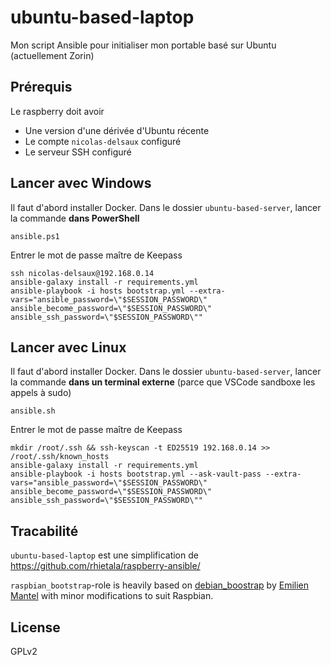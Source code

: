 # ubuntu-based-laptop

Mon script Ansible pour initialiser mon portable basé sur Ubuntu (actuellement Zorin)

## Prérequis

Le raspberry doit avoir

* Une version d'une dérivée d'Ubuntu récente
* Le compte `nicolas-delsaux` configuré
* Le serveur SSH configuré

## Lancer avec Windows

Il faut d'abord installer Docker.
Dans le dossier `ubuntu-based-server`, lancer la commande **dans PowerShell**

    ansible.ps1

Entrer le mot de passe maître de Keepass

    ssh nicolas-delsaux@192.168.0.14
    ansible-galaxy install -r requirements.yml
    ansible-playbook -i hosts bootstrap.yml --extra-vars="ansible_password=\"$SESSION_PASSWORD\" ansible_become_password=\"$SESSION_PASSWORD\" ansible_ssh_password=\"$SESSION_PASSWORD\""

## Lancer avec Linux

Il faut d'abord installer Docker.
Dans le dossier `ubuntu-based-server`, lancer la commande **dans un terminal externe** (parce que VSCode sandboxe les appels à sudo)

    ansible.sh

Entrer le mot de passe maître de Keepass

    mkdir /root/.ssh && ssh-keyscan -t ED25519 192.168.0.14 >> /root/.ssh/known_hosts
    ansible-galaxy install -r requirements.yml
    ansible-playbook -i hosts bootstrap.yml --ask-vault-pass --extra-vars="ansible_password=\"$SESSION_PASSWORD\" ansible_become_password=\"$SESSION_PASSWORD\" ansible_ssh_password=\"$SESSION_PASSWORD\""

## Tracabilité

`ubuntu-based-laptop` est une simplification de https://github.com/rhietala/raspberry-ansible/

`raspbian_bootstrap`-role is heavily based on
[debian_boostrap](https://github.com/HanXHX/ansible-debian-bootstrap) by
[Emilien Mantel](https://twitter.com/hanxhx_) with minor modifications to
suit Raspbian.

## License

GPLv2
